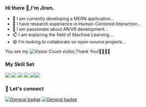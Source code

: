 ### Hi there 👋,I'm Jiren.

- 🔭 I am currently developing a MERN application...
- 🌱  I have research experience in Human-Centered Interaction...
- 💬 I am passionate about AR/VR development...
- 📫 I am exploring the field of Machine Learning...
- 😄 I’m looking to collaborate on open-source projects...


You are my ![Visitor Count](https://profile-counter.glitch.me/Jiren1247/count.svg) visitor,Thank You!🤝🏻🤝🏻

### My Skill Set

<img src="https://img.shields.io/badge/Java-%230175C2.svg?&style=for-the-badge&logo=java&logoColor=white"/> <img src="https://img.shields.io/badge/html%20-%23E34F26.svg?&style=for-the-badge&logo=html&logoColor=white"/> <img src="https://img.shields.io/badge/css3%20-%231572B6.svg?&style=for-the-badge&logo=css3&logoColor=white"/> <img src="https://img.shields.io/badge/Javascript%20-%2300599C.svg?&style=for-the-badge&logo=Javascript&ogoColor=white"/> <img src="https://img.shields.io/badge/Python%20-%2302569B.svg?&style=for-the-badge&logo=python&logoColor=white" /><img src="https://img.shields.io/badge/github%20-%23121011.svg?&style=for-the-badge&logo=github&logoColor=white"/>
### 📱&nbsp;Let's connect
[![General badge](https://img.shields.io/badge/Gmail-D14836?style=for-the-badge&logo=gmail&logoColor=white)](emmawang@gmail.com)
[![General badge](https://img.shields.io/badge/linkedin%20-%230077B5.svg?&style=for-the-badge&logo=linkedin&logoColor=white)](https://www.linkedin.com/in/emma-wang-95a6032a5/)

